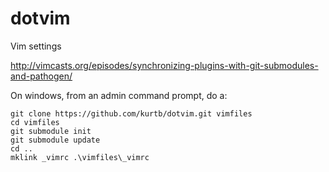 dotvim
======

Vim settings

http://vimcasts.org/episodes/synchronizing-plugins-with-git-submodules-and-pathogen/

On windows, from an admin command prompt, do a:

```Batchfile
git clone https://github.com/kurtb/dotvim.git vimfiles
cd vimfiles
git submodule init
git submodule update
cd ..
mklink _vimrc .\vimfiles\_vimrc
```

